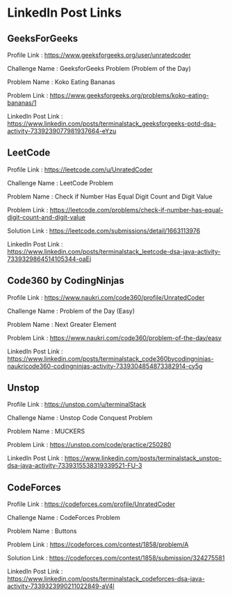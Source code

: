 # LinkedIn Post Links

## GeeksForGeeks

Profile Link : https://www.geeksforgeeks.org/user/unratedcoder

Challenge Name : GeeksforGeeks Problem (Problem of the Day)

Problem Name : Koko Eating Bananas

Problem Link : https://www.geeksforgeeks.org/problems/koko-eating-bananas/1

LinkedIn Post Link : https://www.linkedin.com/posts/terminalstack_geeksforgeeks-potd-dsa-activity-7339239077981937664-eYzu

## LeetCode

Profile Link : https://leetcode.com/u/UnratedCoder

Challenge Name : LeetCode Problem

Problem Name : Check if Number Has Equal Digit Count and Digit Value

Problem Link : https://leetcode.com/problems/check-if-number-has-equal-digit-count-and-digit-value

Solution Link : https://leetcode.com/submissions/detail/1663113976

LinkedIn Post Link : https://www.linkedin.com/posts/terminalstack_leetcode-dsa-java-activity-7339329864514105344-oaEj

## Code360 by CodingNinjas

Profile Link : https://www.naukri.com/code360/profile/UnratedCoder

Challenge Name : Problem of the Day (Easy)

Problem Name : Next Greater Element

Problem Link : https://www.naukri.com/code360/problem-of-the-day/easy

LinkedIn Post Link : https://www.linkedin.com/posts/terminalstack_code360bycodingninjas-naukricode360-codingninjas-activity-7339304854873382914-cy5g

## Unstop

Profile Link : https://unstop.com/u/terminalStack

Challenge Name : Unstop Code Conquest Problem

Problem Name : MUCKERS

Problem Link : https://unstop.com/code/practice/250280

LinkedIn Post Link : https://www.linkedin.com/posts/terminalstack_unstop-dsa-java-activity-7339315538319339521-FU-3

## CodeForces

Profile Link : https://codeforces.com/profile/UnratedCoder

Challenge Name : CodeForces Problem

Problem Name : Buttons

Problem Link : https://codeforces.com/contest/1858/problem/A

Solution Link : https://codeforces.com/contest/1858/submission/324275581

LinkedIn Post Link : https://www.linkedin.com/posts/terminalstack_codeforces-dsa-java-activity-7339323990211022849-aV4l
